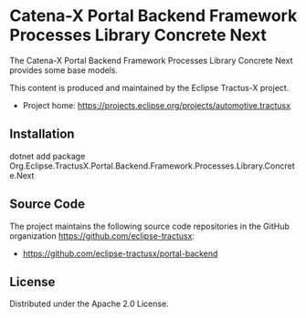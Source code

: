 # Catena-X Portal Backend Framework Processes Library Concrete Next

The Catena-X Portal Backend Framework Processes Library Concrete Next provides some base models.

This content is produced and maintained by the Eclipse Tractus-X project.

* Project home: https://projects.eclipse.org/projects/automotive.tractusx

## Installation

dotnet add package Org.Eclipse.TractusX.Portal.Backend.Framework.Processes.Library.Concrete.Next

## Source Code

The project maintains the following source code repositories in the GitHub organization https://github.com/eclipse-tractusx:

- https://github.com/eclipse-tractusx/portal-backend


## License

Distributed under the Apache 2.0 License.
